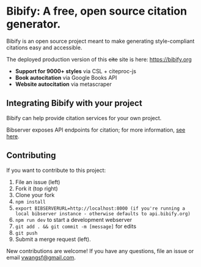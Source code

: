 # Bibify: A free, open source citation generator. #
Bibify is an open source project meant to make generating
style-compliant citations easy and accessible.

The deployed production version of this ~~cite~~ site is here: https://bibify.org

- **Support for 9000+ styles** via CSL + citeproc-js
- **Book autocitation** via Google Books API
- **Website autocitation** via metascraper

## Integrating Bibify with your project ##
Bibify can help provide citation services for your own project.

Bibserver exposes API endpoints for citation; for more information,
[see here](https://gitlab.com/bibify/bibserver/-/wikis/home).

## Contributing ##
If you want to contribute to this project:
1. File an issue (left)
2. Fork it (top right)
3. Clone your fork
4. `npm install`
5. `export BIBSERVERURL=http://localhost:8000 (if you're running a local bibserver instance - otherwise defaults to api.bibify.org)`
6. `npm run dev` to start a development webserver
7. `git add . && git commit -m [message]` for edits
8. `git push`
9. Submit a merge request (left).

New contributions are welcome! If you have any questions, file an issue or email vwangsf@gmail.com.

